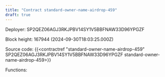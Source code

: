```yaml
---
title: "Contract standard-owner-name-airdrop-459"
draft: true
---
```

Deployer: SP2QEZ06AGJ3RKJPBV14SY1V5BBFNAW33D96YPGZF


 



Block height: 167944 (2024-09-30T18:03:25.000Z)

Source code: {{<contractref "standard-owner-name-airdrop-459" SP2QEZ06AGJ3RKJPBV14SY1V5BBFNAW33D96YPGZF standard-owner-name-airdrop-459>}}

Functions:


